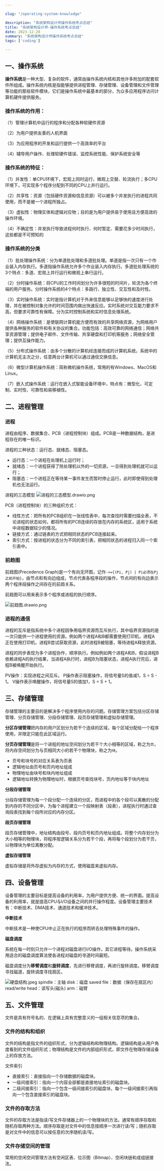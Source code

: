 ```yaml
---

slug: "/operating-system-knowledge"

description: "系统架构设计师操作系统考点总结"
title: "系统架构设计师-操作系统考点总结"
date: 2023-12-20
summary: "系统架构设计师操作系统考点总结"
tags: ['coding']

---
```

## 一、操作系统

**操作系统**是一种大型、复杂的软件，通常由操作系统内核和其他许多附加的配套软件所组成。操作系统内核是指能够提供进程管理、存储管理、设备管理和文件管理等功能的那些软件模块，它们是操作系统中最基本的部分，为众多应用程序访问计算机硬件提供服务。

### 操作系统的作用：

（1）管理计算机中运行的程序和分配各种软硬件资源

（2）为用户提供友善的人机界面

（3）为应用程序的开发和运行提供一个高效率的平台

（4）辅导用户操作、处理软硬件错误、监控系统性能、保护系统安全等


### 操作系统的特征：

（1）并发性：单CPU环境下，宏观上同时运行，微观上交替、轮流执行；多CPU环境下，可实现多个程序分配到不同的CPU上并行运行。

（2）共享性：资源（包括硬件资源和信息资源）可以被多个并发执行的进程共同使用，而不是被一个进程所独占。

（3）虚拟性：物理实体和逻辑对应物；目的是为用户提供易于使用且方便高效的操作环境。

（4）不确定性：并发执行导致进程何时执行、何时暂定、需要花多少时间执行，这些都是不可预知的

### 操作系统的分类

（1）批处理操作系统：分为单道批处理和多道批处理。单道是指一次只有一个作业装入内存执行。多道指操作系统允许多个作业装入内存执行。多道批处理系统的3个特点：多道、宏观上并行运行和微观上串行运行。

（2）分时操作系统：将CPU的工作时间划分为许多很短的时间片，轮流为各个终端的用户服务。分时操作系统的4个特点：多路行、独立性、交互性和及时性。

（3）实时操作系统：实时是指计算机对于外来信息能够以足够快的速度进行处理，并在被控制对象允许的时间范围内做出快速反应。实时系统对交互能力要求不高，但要求可靠性有保障。分为实时控制系统和实时信息处理系统。

（4）网络操作系统：是使联网计算机能方便而有效的共享网络资源，为网络用户提供各种服务的软件和有关协议的集合。功能包括：高效可靠的网络通信；网络共享资源管理；提供电子邮件、文件传输、共享硬盘和打印机等服务；网络安全管理；提供互操作能力。

（5）分布式操作系统：由多个分散的计算机经连接而成的计算机系统，系统中的计算机无主次之分，任意两台计算机可以通过通信交换信息。

（6）微型计算机操作系统：简称微机操作系统，常用的有Windows、MacOS和Linux。

（7）嵌入式操作系统：运行在嵌入式智能设备环境中，特点有：微型化、可定制、实时性、可靠性和易移植性。

## 二、进程管理

### 进程

进程由程序、数据集合、PCB（进程控制块）组成。PCB是一种数据结构，是进程存在的唯一标识。

进程的三种状态：运行态、就绪态、阻塞态。

- 运行态：一个进程在处理机上运行时；
- 就绪态：一个进程获得了除处理机以外的一切资源，一旦得到处理机就可以运行；
- 阻塞态：一个进程正在等待某一事件发生而暂时停止运行，此时即使得到处理机也无法运行。

进程的三态模型
![进程的三态模型.drawio.png](./4caa907c23b54a33b0336575424edd9f.png)


PCB（进程控制块）的三种组织方式：
- 线性方式：把所有的PCB组织在一张线性表中，每次查找时需要扫描全表，不论进程的状态如何，都将所有的PCB连续的存放在内存的系统区，适用于系统中进程数据较少的情况。
- 链接方式：通过链表的方式把相同状态的PCB连接起来。
- 索引方式：按进程的状态分为不同的索引表，把相同状态的进程归入同一个索引表中。


### 前趋图

前趋图(Precedence Graph)是一个有向无环图，记作`->={(Pi, Pj) | Pi必须在Pj之前开始}`，由节点和有向边组成，节点代表各程序段的操作，节点间的有向边表示两个程序段操作之间存在的前趋关系。

前趋图可以用来表示多个程序或进程的执行顺序。


![前趋图.drawio.png](./b206219664074929ad31d862a220c1fa.png)


### 进程的通信

进程的互斥是指系统中多个进程因争用临界资源而互斥执行，其中临界资源指的是一次只能供一个进程使用的资源。例如两个进程A和B都需要使用打印机，进程A正在使用打印机，进程B尝试获取资源，此时进程B被阻塞，等待进程A释放资源。

进程的同步表现为多个进程协作，顺序执行。例如例如两个进程A和B，假设进程B依赖进程A的执行结果，当进程A执行时，进程B为阻塞状态，进程A执行完后，进程B被唤醒开始执行。

PV操作：实现进程之间互斥。
P操作表示阻塞操作，将信号量S的值减1，S = S - 1。
V操作表示唤醒操作，将信号量S的值加1，S = S + 1。

## 三、存储管理

存储管理的主要目的是解决多个程序使用内存的问题。存储管理方案包括分区存储管理、分页存储管理、分段存储管理、段页存储管理和虚拟存储管理。

**分区存储管理**把内存的用户区划分为若干个连续的区域，每个区域分配给一个程序使用，并限定只能在此区域运行。

**分页存储管理**是将一个进程的地址空间划分为若干个大小相等的区域，称之为`页`，将内存空间划分为与页相同大小的若干个物理块，称之为`块`。

- 页号和块号的对应关系表为页表
- 逻辑地址由页号和页内地址组成
- 物理地址由块号和块内地址组成
- 逻辑地址转换为物理地址时，根据页号查找块号，页内地址等于块内地址

**分段存储管理**

分段存储管理为每一个段分配一个连续的分区，而进程中的各个段可以离散的分配到内存的不同分区中，为每个进程建立一个段映射表（段表），进程执行时通过查询段表找到每个段所对应的内存分区。

**段页存储管理**

段页存储管理中，地址结构由段号、段内页号和页内地址组成。将整个内存划分为大小相等的物理块，将程序按逻辑关系分为若干个段，再将每个段划分为若干页，以物理块为单位离散分配。

**虚拟存储管理**

虚拟存储是将外存虚拟为内存的方式，使用磁盘来虚拟内存。

## 四、设备管理

设备管理的主要目标是提高设备的利用率，为用户提供方便、统一的界面。提高设备的利用率，就是提高CPU与I/O设备之间的并行操作程度。设备管理主要技术有：中断技术、DMA技术、通道技术和缓冲技术。

**中断技术**

中断技术是一种使CPU中止正在执行的程序而转去处理特殊事件的操作。

**磁盘调度**

系统在每一时刻只允许一个进程对磁盘进行I/O操作，其它进程等待。操作系统采用适合的磁盘调度算法使各进程对磁盘的寻道时间最短。

磁盘调度分为**移臂调度**和**旋转调度**，先进行移臂调度，再进行旋转调度。移臂调度寻找磁道，旋转调度寻找扇区。


![硬盘结构.jpeg](./4d23689ea40b4b7790db884ae9fdd9e1.jpeg)
spindle：主轴
disk：磁盘
saved file：数据（保存在扇区内）
read/write head：读写头(磁头)
arm：磁臂

## 五、文件管理

文件是具有符号名的、在逻辑上具有完整意义的一组相关信息项的集合。

### 文件的结构和组织

文件的结构是指文件的组织形式，分为逻辑结构和物理结构。逻辑结构是从用户角度看到的文件组织形式；物理结构是文件的内部组织形式，即文件在物理存储设备上的存放方法。

文件索引

- 直接索引：直接指向一个存储数据的磁盘块。
- 一级间接索引：指向一个内容全部都是直接地址索引的磁盘块。
- 二级间接索引：指向一个包含一级间接索引的磁盘块，每个一级间接索引再指向一个包含直接索引的磁盘块。

### 文件的存取方法

文件的存取方法是指读/写文件存储器上的一个物理块的方法。通常有顺序存取和随机存取两种方法。顺序存取是对文件中的信息按顺序一次进行读/写；随机存取是对文件中的信息可以按任意的次序随机读/写。

### 文件存储空间的管理

常用的空闲空间管理方法有空闲区表、位示图（Bitmap）、空闲块链和成组链接法。

